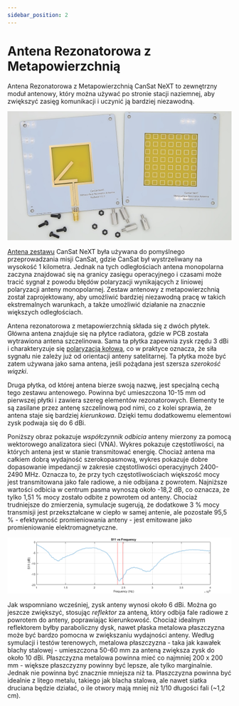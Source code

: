 ```yaml
---
sidebar_position: 2
---
```


# Antena Rezonatorowa z Metapowierzchnią

Antena Rezonatorowa z Metapowierzchnią CanSat NeXT to zewnętrzny moduł antenowy, który można używać po stronie stacji naziemnej, aby zwiększyć zasięg komunikacji i uczynić ją bardziej niezawodną.

![Antena Rezonatorowa z Metapowierzchnią CanSat NeXT](./img/resonator_antenna.png)

[Antena zestawu](./../CanSat-hardware/communication#quarter-wave-antenna) CanSat NeXT była używana do pomyślnego przeprowadzania misji CanSat, gdzie CanSat był wystrzeliwany na wysokość 1 kilometra. Jednak na tych odległościach antena monopolarna zaczyna znajdować się na granicy zasięgu operacyjnego i czasami może tracić sygnał z powodu błędów polaryzacji wynikających z liniowej polaryzacji anteny monopolarnej. Zestaw antenowy z metapowierzchnią został zaprojektowany, aby umożliwić bardziej niezawodną pracę w takich ekstremalnych warunkach, a także umożliwić działanie na znacznie większych odległościach.

Antena rezonatorowa z metapowierzchnią składa się z dwóch płytek. Główna antena znajduje się na płytce radiatora, gdzie w PCB została wytrawiona antena szczelinowa. Sama ta płytka zapewnia zysk rzędu 3 dBi i charakteryzuje się [polaryzacją kołową](https://en.wikipedia.org/wiki/Circular_polarization), co w praktyce oznacza, że siła sygnału nie zależy już od orientacji anteny satelitarnej. Ta płytka może być zatem używana jako sama antena, jeśli pożądana jest szersza *szerokość wiązki*.

Druga płytka, od której antena bierze swoją nazwę, jest specjalną cechą tego zestawu antenowego. Powinna być umieszczona 10-15 mm od pierwszej płytki i zawiera szereg elementów rezonatorowych. Elementy te są zasilane przez antenę szczelinową pod nimi, co z kolei sprawia, że antena staje się bardziej *kierunkowa*. Dzięki temu dodatkowemu elementowi zysk podwaja się do 6 dBi.

Poniższy obraz pokazuje *współczynnik odbicia* anteny mierzony za pomocą wektorowego analizatora sieci (VNA). Wykres pokazuje częstotliwości, na których antena jest w stanie transmitować energię. Chociaż antena ma całkiem dobrą wydajność szerokopasmową, wykres pokazuje dobre dopasowanie impedancji w zakresie częstotliwości operacyjnych 2400-2490 MHz. Oznacza to, że przy tych częstotliwościach większość mocy jest transmitowana jako fale radiowe, a nie odbijana z powrotem. Najniższe wartości odbicia w centrum pasma wynoszą około -18,2 dB, co oznacza, że tylko 1,51 % mocy zostało odbite z powrotem od anteny. Chociaż trudniejsze do zmierzenia, symulacje sugerują, że dodatkowe 3 % mocy transmisji jest przekształcane w ciepło w samej antenie, ale pozostałe 95,5 % - efektywność promieniowania anteny - jest emitowane jako promieniowanie elektromagnetyczne.

![Antena Rezonatorowa z Metapowierzchnią CanSat NeXT](./img/antenna_s11.png)

Jak wspomniano wcześniej, zysk anteny wynosi około 6 dBi. Można go jeszcze zwiększyć, stosując *reflektor* za anteną, który odbija fale radiowe z powrotem do anteny, poprawiając kierunkowość. Chociaż idealnym reflektorem byłby paraboliczny dysk, nawet płaska metalowa płaszczyzna może być bardzo pomocna w zwiększaniu wydajności anteny. Według symulacji i testów terenowych, metalowa płaszczyzna - taka jak kawałek blachy stalowej - umieszczona 50-60 mm za anteną zwiększa zysk do około 10 dBi. Płaszczyzna metalowa powinna mieć co najmniej 200 x 200 mm - większe płaszczyzny powinny być lepsze, ale tylko marginalnie. Jednak nie powinna być znacznie mniejsza niż ta. Płaszczyzna powinna być idealnie z litego metalu, takiego jak blacha stalowa, ale nawet siatka druciana będzie działać, o ile otwory mają mniej niż 1/10 długości fali (~1,2 cm).